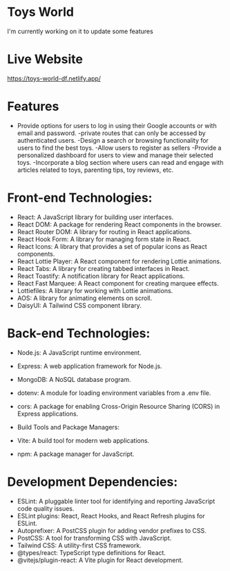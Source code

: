 # Toys World
I'm currently working on it to update some features
# Live Website
https://toys-world-df.netlify.app/

# Features


- Provide options for users to log in using their Google accounts or with email and password.
-private routes that can only be accessed by authenticated users.
-Design a search or browsing functionality for users to find the best toys.
-Allow users to register as sellers
-Provide a personalized dashboard for users to view and manage their selected toys.
-Incorporate a blog section where users can read and engage with articles related to toys, parenting tips, toy reviews, etc.




# Front-end Technologies:

- React: A JavaScript library for building user interfaces.
- React DOM: A package for rendering React components in the browser.
- React Router DOM: A library for routing in React applications.
- React Hook Form: A library for managing form state in React.
- React Icons: A library that provides a set of popular icons as React components.
- React Lottie Player: A React component for rendering Lottie animations.
- React Tabs: A library for creating tabbed interfaces in React.
- React Toastify: A notification library for React applications.
- React Fast Marquee: A React component for creating marquee effects.
- Lottiefiles: A library for working with Lottie animations.
- AOS: A library for animating elements on scroll.
- DaisyUI: A Tailwind CSS component library.


# Back-end Technologies:

- Node.js: A JavaScript runtime environment.
- Express: A web application framework for Node.js.
- MongoDB: A NoSQL database program.
- dotenv: A module for loading environment variables from a .env file.
- cors: A package for enabling Cross-Origin Resource Sharing (CORS) in Express applications.
- Build Tools and Package Managers:

- Vite: A build tool for modern web applications.
- npm: A package manager for JavaScript.
# Development Dependencies:

- ESLint: A pluggable linter tool for identifying and reporting JavaScript code quality issues.
- ESLint plugins: React, React Hooks, and React Refresh plugins for ESLint.
- Autoprefixer: A PostCSS plugin for adding vendor prefixes to CSS.
- PostCSS: A tool for transforming CSS with JavaScript.
- Tailwind CSS: A utility-first CSS framework.
- @types/react: TypeScript type definitions for React.
- @vitejs/plugin-react: A Vite plugin for React development.


